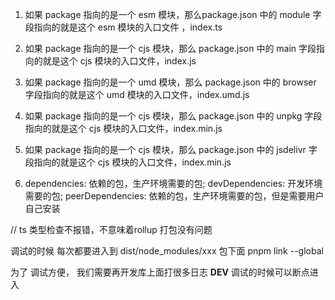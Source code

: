 1. 如果 package 指向的是一个 esm 模块，那么package.json 中的 module 字段指向的就是这个 esm 模块的入口文件 ，index.ts
2. 如果 package 指向的是一个 cjs 模块，那么 package.json 中的 main 字段指向的就是这个 cjs 模块的入口文件，index.js
3. 如果 package 指向的是一个 umd 模块，那么 package.json 中的 browser 字段指向的就是这个 umd 模块的入口文件，index.umd.js
4. 如果 package 指向的是一个 cjs 模块，那么 package.json 中的 unpkg 字段指向的就是这个 cjs 模块的入口文件，index.min.js
5. 如果 package 指向的是一个 cjs 模块，那么 package.json 中的 jsdelivr 字段指向的就是这个 cjs 模块的入口文件，index.min.js

6. dependencies: 依赖的包，生产环境需要的包; devDependencies: 开发环境需要的包; peerDependencies: 依赖的包，生产环境需要的包，但是需要用户自己安装

// ts 类型检查不报错，不意味着rollup 打包没有问题

调试的时候 每次都要进入到 dist/node_modules/xxx 包下面 pnpm link --global

为了 调试方便， 我们需要再开发库上面打很多日志 **DEV** 调试的时候可以断点进入
